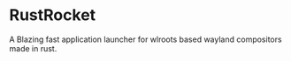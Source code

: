 # RustRocket
A Blazing fast application launcher for wlroots based wayland compositors made in rust.
